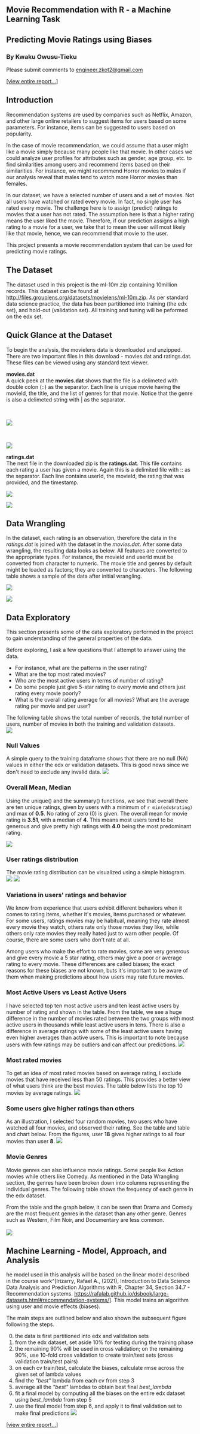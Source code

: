 
## Movie Recommendation with R  - a Machine Learning Task
## Predicting Movie Ratings using Biases

### By Kwaku Owusu-Tieku
Please submit comments to engineer.zkot2@gmail.com

  
[[view entire report...]](https://github.com/kowusu01/KOwusu.Tieku.HarvardX.Capstone.Movielens/blob/main/report.pdf)
  

## Introduction

Recommendation systems are used by companies such as Netflix, Amazon, and other large online retailers to suggest items for users based on some parameters. For instance, items can be suggested to users based on popularity.  

In the case of movie recommendation, we could assume that a user might like a movie simply because many people like that movie.  In other cases we could analyze user profiles for attributes such as gender, age group, etc. to find similarities among users and recommend items based on their similarities. For instance, we might recommend Horror movies to males if our analysis reveal that males tend to watch more Horror movies than females. 

In our dataset, we have a selected number of users and a set of movies. Not all users have watched or rated every movie. In fact, no single user has rated every movie. The challenge here is to assign (predict) ratings to movies that a user has not rated. The assumption here is that a higher rating means the user liked the movie. Therefore, if our prediction assigns a high rating to a movie for a user, we take that to mean the user will most likely like that movie, hence, we can recommend that movie to the user.

This project presents a movie recommendation system that can be used for predicting movie ratings.

## The Dataset
The dataset used in this project is the ml-10m.zip containing 10million records. This dataset can be found at http://files.grouplens.org/datasets/movielens/ml-10m.zip.
As per standard data science practice, the data has been partitioned into training (the edx set), and hold-out (validation set). All training and tuning will be peformed on the edx set.

## Quick Glance at the Dataset
To begin the analysis, the movielens data is downloaded and unzipped. There are two important files in this download - movies.dat and ratings.dat. These files can be viewed using any standard text viewer.

**movies.dat**   
  A quick peek at the __movies.dat__ shows that the file is a delimeted with double colon (::) as the separator. Each line is unique movie having the movieId, the title, and the list of genres for that movie. Notice that the genre is also a delimeted string with | as the separator.   

<br/>  
  
![](https://github.com/kowusu01/KOwusu.Tieku.HarvardX.Capstone.Movielens/blob/main/images/raw_data_movies_record_structure.PNG?raw=true)
  
<br/>  

![](https://github.com/kowusu01/KOwusu.Tieku.HarvardX.Capstone.Movielens/blob/main/images/raw_data_movies.PNG?raw=true)

**ratings.dat**   
  The next file in the downloaded zip is the __ratings.dat__. This file contains each rating a user has given a movie. Again this is a delimited file with :: as the separator. Each line contains userId, the movieId, the rating that was provided, and the timestamp.   


![](https://github.com/kowusu01/KOwusu.Tieku.HarvardX.Capstone.Movielens/blob/main/images/raw_data_ratings_record_structure.PNG?raw=true)
  
![](https://github.com/kowusu01/KOwusu.Tieku.HarvardX.Capstone.Movielens/blob/main/images/raw_data_ratings.PNG?raw=true)

## Data Wrangling
In the dataset, each rating is an observation, therefore the data in the _ratings.dat_ is joined with the dataset in the _movies.dat_. After some data wrangling, the resulting data looks as below. All features are converted to the appropriate types. For instance, the movieId and userId must be converted from character to numeric. The movie title and genres by default might be loaded as factors; they are converted to characters. The following table shows a sample of the data after initial wrangling.      

![](https://github.com/kowusu01/KOwusu.Tieku.HarvardX.Capstone.Movielens/blob/main/images/sample_data.PNG?raw=true)


![](https://github.com/kowusu01/KOwusu.Tieku.HarvardX.Capstone.Movielens/blob/main/images/sample_data-table.PNG?raw=true)


## Data Exploratory
This section presents some of the data exploratory performed in the project to gain understanding of the general properties of the data.

Before exploring, I ask a few questions that I attempt to answer using the data. 

* For instance, what are the patterns in the user rating? 
* What are the top most rated movies?
* Who are the most active users in terms of number of rating?
* Do some people just give 5-star rating to every movie and others just rating every movie poorly?
* What is the overall rating average for all movies? What are the average rating per movie and per user?

The following table shows the total number of records, the total number of users, number of movies in both the training and validation datasets.  
![](https://github.com/kowusu01/KOwusu.Tieku.HarvardX.Capstone.Movielens/blob/main/images/data-exploratory-1.PNG?raw=true)

### Null Values
A simple query to the training dataframe shows that there are no null (NA) values in either the edx or validation datasets. This is good news since we don't need to exclude any invalid data.
![](https://github.com/kowusu01/KOwusu.Tieku.HarvardX.Capstone.Movielens/blob/main/images/data-exploratory-null-values.PNG?raw=true)

### Overall Mean, Median
Using the unique() and the summary() functions, we see that overall there are ten unique ratings, given by users with a minimum of ```r min(edx$rating) ``` and max of __0.5__. No rating of zero (0) is given. The overall mean for movie rating is __3.51__, with a median of __4__. This means most users tend to be generous and give pretty high ratings with __4.0__ being the most predominant rating.

![](https://github.com/kowusu01/KOwusu.Tieku.HarvardX.Capstone.Movielens/blob/main/images/data-exploratory-mean-median.PNG?raw=true)


### User ratings distribution
The movie rating distribution can be visualized using a simple histogram.   
![](https://github.com/kowusu01/KOwusu.Tieku.HarvardX.Capstone.Movielens/blob/main/images/rating-distribution-code.PNG?raw=true)
![](https://github.com/kowusu01/KOwusu.Tieku.HarvardX.Capstone.Movielens/blob/main/images/rating-distribution.PNG?raw=true)



### Variations in users' ratings and behavior 
We know from experience that users exhibit different behaviors when it comes to rating items, whether it's movies, items purchased or whatever. For some users, ratings movies may be habitual, meaning they rate almost every movie they watch, others rate only those movies they like, while others only rate movies they really hated just to warn other people. Of course, there are some users who don't rate at all. 

Among users who make the effort to rate movies, some are very generous and give every movie a 5 star rating, others may give a poor or average rating to every movie. These differences are called biases; the exact reasons for these biases are not known, buts it's important to be aware of them when making predictions about how users may rate future movies. 


### Most Active Users vs Least Active Users
I have selected top ten most active users and ten least active users by number of rating and shown in the table. From the table, we see a huge difference in the number of movies rated between the two groups with most active users in thousands while least active users in tens. There is also a difference in average ratings with some of the least active users having even higher averages than active users. This is important to note because users with few ratings may be outliers and can affect our predictions. 
![](https://github.com/kowusu01/KOwusu.Tieku.HarvardX.Capstone.Movielens/blob/main/images/most-active-least-active-users.PNG?raw=true)

### Most rated movies
To get an idea of most rated movies based on average rating, I exclude movies that have received less than 50 ratings. This provides a better view of what users think are the best movies. The table below lists the top 10 movies by average ratings. 
![](https://github.com/kowusu01/KOwusu.Tieku.HarvardX.Capstone.Movielens/blob/main/images/most-rated-movies.PNG?raw=true)

### Some users give higher ratings than others 
As an illustration, I selected four random movies, two users who have watched all four movies, and observed their rating. See the table and table and chart below. From the figures, user __18__ gives higher ratings to all four movies than user __8__.
![](https://github.com/kowusu01/KOwusu.Tieku.HarvardX.Capstone.Movielens/blob/main/images/some-users-rate-higher-than-others.PNG?raw=true)

### Movie Genres
Movie genres can also influence movie ratings. Some people like Action movies while others like Comedy. As mentioned in the Data Wrangling section, the genres have been broken down into columns representing the individual genres. The following table shows the frequency of each genre in the edx dataset. 
  
  
From the table and the graph below, it can be seen that Drama and Comedy are the most frequent genres in the dataset than any other genre. Genres such as Western, Film Noir, and Documentary are less common.   
<br/>
![](https://github.com/kowusu01/KOwusu.Tieku.HarvardX.Capstone.Movielens/blob/main/images/genre-distribution.PNG?raw=true)


## Machine Learning - Model, Approach, and Analysis
he model used in this analysis will be based on the linear model described in the course work^[Irizarry, Rafael A., (2021), Introduction to Data Science Data Analysis and Prediction Algorithms with R, Chapter 34, Section 34.7 - Recommendation systems. https://rafalab.github.io/dsbook/large-datasets.html#recommendation-systems/]. This model trains an algorithm using user and movie effects (biases). 


The main steps are outlined below and also shown the subsequent figure following the steps.

0. the data is first partitioned into edx and validation sets
1. from the edx dataset, set aside 10% for testing during the training phase
2. the remaining 90% will be used in cross validation; on the remaining 90%, use 10-fold cross validation to create train/test sets (cross validation train/test pairs)
3. on each cv train/test, calculate the biases, calculate rmse across the given set of lambda values
4. find the _"best"_ lambda from each cv from step 3
5. average all the _"best"_ lambdas to obtain best final _best_lambda_
6. fit a final model by computing all the biases on the entire edx dataset using _best_lambda_ from step 5
7. use the final model from step 6, and apply it to final validation set to make final predictions
![](https://github.com/kowusu01/KOwusu.Tieku.HarvardX.Capstone.Movielens/blob/main/images/modeling_approach-orig.PNG?raw=true)

[[view entire report...]](https://github.com/kowusu01/KOwusu.Tieku.HarvardX.Capstone.Movielens/blob/main/report.pdf)
